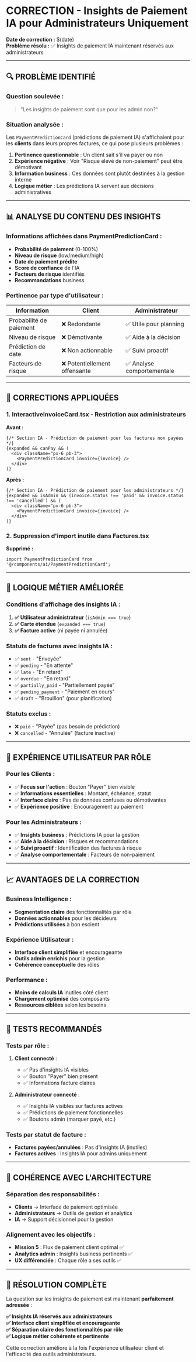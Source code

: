# CORRECTION - Insights de Paiement IA pour Administrateurs Uniquement

**Date de correction :** $(date)  
**Problème résolu :** ✅ Insights de paiement IA maintenant réservés aux administrateurs

---

## 🔍 PROBLÈME IDENTIFIÉ

### Question soulevée :
> "Les insights de paiement sont que pour les admin non?"

### Situation analysée :
Les `PaymentPredictionCard` (prédictions de paiement IA) s'affichaient pour les **clients** dans leurs propres factures, ce qui pose plusieurs problèmes :

1. **Pertinence questionnable** : Un client sait s'il va payer ou non
2. **Expérience négative** : Voir "Risque élevé de non-paiement" peut être démotivant
3. **Information business** : Ces données sont plutôt destinées à la gestion interne
4. **Logique métier** : Les prédictions IA servent aux décisions administratives

---

## 📊 ANALYSE DU CONTENU DES INSIGHTS

### Informations affichées dans PaymentPredictionCard :
- **Probabilité de paiement** (0-100%)
- **Niveau de risque** (low/medium/high)
- **Date de paiement prédite**
- **Score de confiance** de l'IA
- **Facteurs de risque** identifiés
- **Recommandations** business

### Pertinence par type d'utilisateur :

| Information | Client | Administrateur |
|-------------|--------|----------------|
| Probabilité de paiement | ❌ Redondante | ✅ Utile pour planning |
| Niveau de risque | ❌ Démotivante | ✅ Aide à la décision |
| Prédiction de date | ❌ Non actionnable | ✅ Suivi proactif |
| Facteurs de risque | ❌ Potentiellement offensante | ✅ Analyse comportementale |

---

## 🔧 CORRECTIONS APPLIQUÉES

### 1. InteractiveInvoiceCard.tsx - Restriction aux administrateurs

**Avant :**
```tsx
{/* Section IA - Prédiction de paiement pour les factures non payées */}
{expanded && canPay && (
  <div className="px-6 pb-3">
    <PaymentPredictionCard invoice={invoice} />
  </div>
)}
```

**Après :**
```tsx
{/* Section IA - Prédiction de paiement pour les administrateurs */}
{expanded && isAdmin && (invoice.status !== 'paid' && invoice.status !== 'cancelled') && (
  <div className="px-6 pb-3">
    <PaymentPredictionCard invoice={invoice} />
  </div>
)}
```

### 2. Suppression d'import inutile dans Factures.tsx

**Supprimé :**
```tsx
import PaymentPredictionCard from '@/components/ai/PaymentPredictionCard';
```

---

## 🎯 LOGIQUE MÉTIER AMÉLIORÉE

### Conditions d'affichage des insights IA :
1. **✅ Utilisateur administrateur** (`isAdmin === true`)
2. **✅ Carte étendue** (`expanded === true`)
3. **✅ Facture active** (ni payée ni annulée)

### Statuts de factures avec insights IA :
- ✅ `sent` - "Envoyée"
- ✅ `pending` - "En attente"
- ✅ `late` - "En retard"
- ✅ `overdue` - "En retard"
- ✅ `partially_paid` - "Partiellement payée"
- ✅ `pending_payment` - "Paiement en cours"
- ✅ `draft` - "Brouillon" (pour planification)

### Statuts exclus :
- ❌ `paid` - "Payée" (pas besoin de prédiction)
- ❌ `cancelled` - "Annulée" (facture inactive)

---

## 🎨 EXPÉRIENCE UTILISATEUR PAR RÔLE

### Pour les Clients :
- ✅ **Focus sur l'action** : Bouton "Payer" bien visible
- ✅ **Informations essentielles** : Montant, échéance, statut
- ✅ **Interface claire** : Pas de données confuses ou démotivantes
- ✅ **Expérience positive** : Encouragement au paiement

### Pour les Administrateurs :
- ✅ **Insights business** : Prédictions IA pour la gestion
- ✅ **Aide à la décision** : Risques et recommandations
- ✅ **Suivi proactif** : Identification des factures à risque
- ✅ **Analyse comportementale** : Facteurs de non-paiement

---

## 📈 AVANTAGES DE LA CORRECTION

### Business Intelligence :
- **Segmentation claire** des fonctionnalités par rôle
- **Données actionnables** pour les décideurs
- **Prédictions utilisées** à bon escient

### Expérience Utilisateur :
- **Interface client simplifiée** et encourageante
- **Outils admin enrichis** pour la gestion
- **Cohérence conceptuelle** des rôles

### Performance :
- **Moins de calculs IA** inutiles côté client
- **Chargement optimisé** des composants
- **Ressources ciblées** selon les besoins

---

## 🧪 TESTS RECOMMANDÉS

### Tests par rôle :
1. **Client connecté** :
   - ✅ Pas d'insights IA visibles
   - ✅ Bouton "Payer" bien présent
   - ✅ Informations facture claires

2. **Administrateur connecté** :
   - ✅ Insights IA visibles sur factures actives
   - ✅ Prédictions de paiement fonctionnelles
   - ✅ Boutons admin (marquer payé, etc.)

### Tests par statut de facture :
- **Factures payées/annulées** : Pas d'insights IA (inutiles)
- **Factures actives** : Insights IA pour admins uniquement

---

## 🔄 COHÉRENCE AVEC L'ARCHITECTURE

### Séparation des responsabilités :
- **Clients** → Interface de paiement optimisée
- **Administrateurs** → Outils de gestion et analytics
- **IA** → Support décisionnel pour la gestion

### Alignement avec les objectifs :
- **Mission 5** : Flux de paiement client optimal ✅
- **Analytics admin** : Insights business pertinents ✅
- **UX différenciée** : Chaque rôle a ses outils ✅

---

## 🎉 RÉSOLUTION COMPLÈTE

La question sur les insights de paiement est maintenant **parfaitement adressée** :

**✅ Insights IA réservés aux administrateurs**  
**✅ Interface client simplifiée et encourageante**  
**✅ Séparation claire des fonctionnalités par rôle**  
**✅ Logique métier cohérente et pertinente**

Cette correction améliore à la fois l'expérience utilisateur client et l'efficacité des outils administrateurs.
